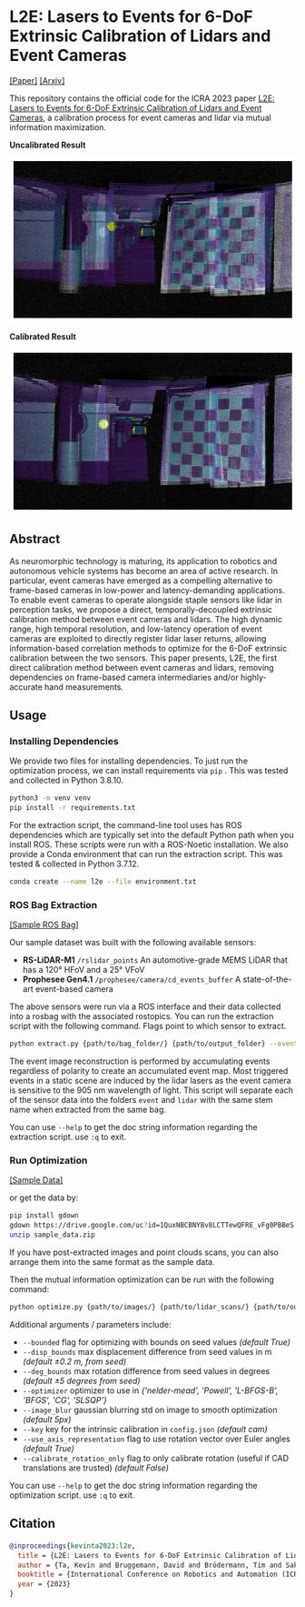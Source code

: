 # L2E: Lasers to Events for 6-DoF Extrinsic Calibration of Lidars and Event Cameras

[[Paper]](https://ieeexplore.ieee.org/abstract/document/10161220) [[Arxiv]](https://arxiv.org/abs/2207.01009)

This repository contains the official code for the ICRA 2023 paper [L2E: Lasers to Events for 6-DoF Extrinsic Calibration of Lidars and Event Cameras](https://ieeexplore.ieee.org/abstract/document/10161220), a calibration process for event cameras and lidar via mutual information maximization.

**Uncalibrated Result**

![Uncalibrated frame camera image.](docs/images/uncalibrated.png)

**Calibrated Result**

![Calibrated frame camera image.](docs/images/calibrated.png)

## Abstract

As neuromorphic technology is maturing, its application to robotics and autonomous vehicle systems has become an area of active research. In particular, event cameras have emerged as a compelling alternative to frame-based cameras in low-power and latency-demanding applications. To enable event cameras to operate alongside staple sensors like lidar in perception tasks, we propose a direct, temporally-decoupled extrinsic calibration method between event cameras and lidars. The high dynamic range, high temporal resolution, and low-latency operation of event cameras are exploited to directly register lidar laser returns, allowing information-based correlation methods to optimize for the 6-DoF extrinsic calibration between the two sensors. This paper presents, L2E, the first direct calibration method between event cameras and lidars, removing dependencies on frame-based camera intermediaries and/or highly-accurate hand measurements.

## Usage

### Installing Dependencies

We provide two files for installing dependencies. To just run the optimization process, we can install requirements via `pip` . This was tested and collected in Python 3.8.10.

```bash
python3 -m venv venv
pip install -r requirements.txt
```

For the extraction script, the command-line tool uses has ROS dependencies which are typically set into the default Python path when you install ROS. These scripts were run with a ROS-Noetic installation. We also provide a Conda environment that can run the extraction script. This was tested & collected in Python 3.7.12.

```bash
conda create --name l2e --file environment.txt
```

### ROS Bag Extraction

[[Sample ROS Bag]](https://drive.google.com/file/d/1yOeh6oB30gYrakfRZU4Pxx3r9lyid7Uh/view?usp=sharing)

Our sample dataset was built with the following available sensors:

- **RS-LiDAR-M1** `/rslidar_points` An automotive-grade MEMS LiDAR that has a 120° HFoV and a 25° VFoV
- **Prophesee Gen4.1** `/prophesee/camera/cd_events_buffer` A state-of-the-art event-based camera

The above sensors were run via a ROS interface and their data collected into a rosbag with the associated rostopics. You can run the extraction script with the following command. Flags point to which sensor to extract.

```bash
python extract.py {path/to/bag_folder/} {path/to/output_folder} --event --lidar
```

The event image reconstruction is performed by accumulating events regardless of polarity to create an accumulated event map. Most triggered events in a static scene are induced by the lidar lasers as the event camera is sensitive to the 905 nm wavelength of light. This script will separate each of the sensor data into the folders `event` and `lidar` with the same stem name when extracted from the same bag.

You can use `--help` to get the doc string information regarding the extraction script. use `:q` to exit.

### Run Optimization

[[Sample Data]](https://drive.google.com/file/d/1QuxNBCBNYBv8LCTTewQFRE_vFg0PBBeS/view?usp=sharing)

or get the data by:

```bash
pip install gdown
gdown https://drive.google.com/uc?id=1QuxNBCBNYBv8LCTTewQFRE_vFg0PBBeS
unzip sample_data.zip
```

If you have post-extracted images and point clouds scans, you can also arrange them into the same format as the sample data.

Then the mutual information optimization can be run with the following command:

```bash
python optimize.py {path/to/images/} {path/to/lidar_scans/} {path/to/output_folder/}
```

Additional arguments / parameters include:

- `--bounded` flag for optimizing with bounds on seed values _(default True)_
- `--disp_bounds` max displacement difference from seed values in m _(default ±0.2 m, from seed)_
- `--deg_bounds` max rotation difference from seed values in degrees _(default ±5 degrees from seed)_
- `--optimizer` optimizer to use in _{'nelder-mead', 'Powell', 'L-BFGS-B', 'BFGS', 'CG', 'SLSQP'}_
- `--image_blur` gaussian blurring std on image to smooth optimization _(default 5px)_
- `--key` key for the intrinsic calibration in `config.json` _(default cam)_
- `--use_axis_representation` flag to use rotation vector over Euler angles _(default True)_
- `--calibrate_rotation_only` flag to only calibrate rotation (useful if CAD translations are trusted) _(default False)_

You can use `--help` to get the doc string information regarding the optimization script. use `:q` to exit.

## Citation

```bibtex
@inproceedings{kevinta2023:l2e,
  title = {L2E: Lasers to Events for 6-DoF Extrinsic Calibration of Lidars and Event Cameras},
  author = {Ta, Kevin and Bruggemann, David and Brödermann, Tim and Sakaridis, Christos and Van Gool, Luc},
  booktitle = {International Conference on Robotics and Automation (ICRA)}
  year = {2023}
}
```

